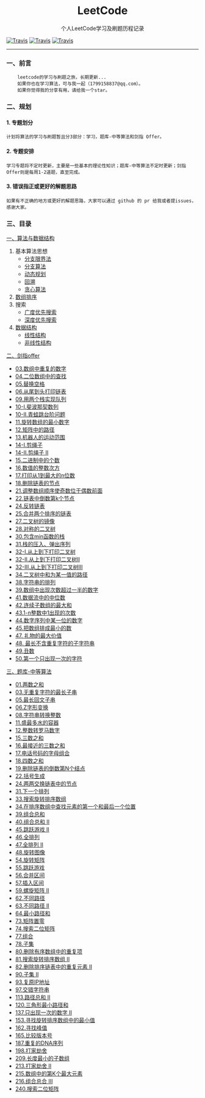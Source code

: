 <h1 align="center">LeetCode</h1>
<div align="center">
个人LeetCode学习及刷题历程记录
</div>

[![Travis](https://img.shields.io/badge/language-Java-white.svg)]() [![Travis](https://img.shields.io/badge/language-JavaScript-yellow.svg)]() [![Travis](https://img.shields.io/badge/language-TypeScript-blue.svg)]()

----

### 一、前言

        leetcode的学习与刷题之旅，长期更新...
        如果你也在学习算法，可与我一起（1799158837@qq.com）。
        如果你觉得我的分享有用，请给我一个star。

### 二、规划
#### 1. 专题划分
    计划将算法的学习与刷题暂且分3部分：学习，题库-中等算法和剑指 Offer。

#### 2. 专题安排
    学习专题将不定时更新，主要是一些基本的理论性知识；题库-中等算法不定时更新；剑指 Offer则是每周1-2道题，直至完成。

#### 3. 错误指正或更好的解题思路
    如果有不正确的地方或更好的解题思路，大家可以通过 github 的 pr 给我或者提issues，感谢大家。

### 三、目录
[一、算法与数据结构](./算法与数据结构/README.md)
1. 基本算法思想
   - [分支限界法](./算法与数据结构/基本算法思想/分支限界法.md)
   - [分支算法](./算法与数据结构/基本算法思想/分治算法.md)
   - [动态规划](./算法与数据结构/基本算法思想/动态规划.md)
   - [回溯](./算法与数据结构/基本算法思想/回溯.md)
   - [贪心算法](./算法与数据结构/基本算法思想/贪心算法.md)
2. [数组排序](./算法与数据结构/排序/README.md)
3. 搜索
   - [广度优先搜索](./算法与数据结构/搜索/广度优先搜索.md)
   - [深度优先搜索](./算法与数据结构/搜索/深度优先搜索.md)
4. [数据结构](./算法与数据结构/数据结构/README.md)
   - [线性结构](./算法与数据结构/数据结构/线性结构.md)
   - [非线性结构](./算法与数据结构/数据结构/非线性结构.md)

[二、剑指offer](./剑指Offer/README.md)
- [03.数组中重复的数字](./剑指Offer/03.数组中重复的数字.md)
- [04.二位数组中的查找](./剑指Offer/04.二维数组中的查找.md)
- [05.替换空格](./剑指Offer/05.替换空格.md)
- [06.从尾到头打印链表](./剑指Offer/06.从尾到头打印链表.md)
- [09.用两个栈实现队列](./剑指Offer/09.用两个栈实现队列.md)
- [10-I.斐波那契数列](./剑指Offer/10-I.斐波那契数列.md)
- [10-II.青蛙跳台阶问题](./剑指Offer/10-II.青蛙跳台阶问题.md)
- [11.旋转数组的最小数字](./剑指Offer/11.旋转数组的最小数字.md)
- [12.矩阵中的路径](./剑指Offer/12.矩阵中的路径.md)
- [13.机器人的运动范围](./剑指Offer/13.机器人的运动范围.md)
- [14-I.剪绳子](./剑指Offer/14-I.剪绳子.md)
- [14-II.剪绳子 II](./剑指Offer/14-II.剪绳子II.md)
- [15.二进制中的个数](./剑指Offer/15.二进制中1的个数.md)
- [16.数值的整数次方](./剑指Offer/16.数值的整数次方.md)
- [17.打印从1到最大的n位数](./剑指Offer/17.打印从1到最大的n位数.md)
- [18.删除链表的节点](./剑指Offer/18.删除链表的节点.md)
- [21.调整数组顺序使奇数位于偶数前面](./剑指Offer/21.调整数组顺序使奇数位于偶数前面.md)
- [22.链表中倒数第k个节点](./剑指Offer/22.链表中倒数第k个节点.md)
- [24.反转链表](./剑指Offer/24.反转链表.md)
- [25.合并两个排序的链表](./剑指Offer/25.合并两个排序的链表.md)
- [27.二叉树的镜像](./剑指Offer/27.二叉树的镜像.md)
- [28.对称的二叉树](./剑指Offer/28.对称的二叉树.md)
- [30.包含min函数的栈](./剑指Offer/30.包含min函数的栈.md)
- [31.栈的压入、弹出序列](./剑指Offer/31.栈的压入_弹出序列.md)
- [32-I.从上到下打印二叉树](./剑指Offer/32-I.从上到下打印二叉树.md)
- [32-II.从上到下打印二叉树II](./剑指Offer/32-II.从上到下打印二叉树II.md)
- [32-III.从上到下打印二叉树III](./剑指Offer/32-III.从上到下打印二叉树III.md)
- [34.二叉树中和为某一值的路径](./剑指Offer/34.二叉树中和为某一值的路径.md)
- [38.字符串的排列](./剑指Offer/38.字符串的排列.md)
- [39.数组中出现次数超过一半的数字](./剑指Offer/39.数组中出现次数超过一半的数字.md)
- [41.数据流中的中位数](./剑指Offer/41.数据流中的中位数.md)
- [42.连续子数组的最大和](./剑指Offer/42.连续子数组的最大和.md)
- [43.1-n整数中1出现的次数](./剑指Offer/43.1-n整数中1出现的次数.md)
- [44.数字序列中某一位的数字](./剑指Offer/44.数字序列中某一位的数字.md)
- [45.把数组排成最小的数](./剑指Offer/45.把数组排成最小的数.md)
- [47. 礼物的最大价值](./剑指Offer/47.礼物的最大价值.md)
- [48. 最长不含重复字符的子字符串](./剑指Offer/48.最长不含重复字符的子字符串.md)
- [49.丑数](./剑指Offer/49.丑数.md)
- [50.第一个只出现一次的字符](./剑指Offer/50.第一个只出现一次的字符.md)

[三、题库-中等算法](./题库-中等算法/README.md)
- [01.两数之和](./题库-中等算法/01.两数之和.md)
- [03.无重复字符的最长子串](./题库-中等算法/03.无重复字符的最长子串.md)
- [05.最长回文子串](./题库-中等算法/05.最长回文子串.md)
- [06.Z字形变换](./题库-中等算法/06.Z字形变换.md)
- [08.字符串转换整数](./题库-中等算法/08.字符串转换整数(atoi).md)
- [11.盛最多水的容器](./题库-中等算法/11.盛最多水的容器.md)
- [12.整数转罗马数字](./题库-中等算法/12.整数转罗马数字.md)
- [15.三数之和](./题库-中等算法/15.三数之和.md)
- [16.最接近的三数之和](./题库-中等算法/16.最接近的三数之和.md)
- [17.电话号码的字母组合](./题库-中等算法/17.电话号码的字母组合.md)
- [18.四数之和](./题库-中等算法/18.四数之和.md)
- [19.删除链表的倒数第N个结点](./题库-中等算法/19.删除链表的倒数第N个结点.md)
- [22.括号生成](./题库-中等算法/22.括号生成.md)
- [24.两两交换链表中的节点](./题库-中等算法/24.两两交换链表中的节点.md)
- [31.下一个排列](./题库-中等算法/31.下一个排列.md)
- [33.搜索旋转排序数组](./题库-中等算法/33.搜索旋转排序数组.md)
- [34.在排序数组中查找元素的第一个和最后一个位置](./题库-中等算法/34.在排序数组中查找元素的第一个和最后一个位置.md)
- [39.组合总和](./题库-中等算法/39.组合总和.md)
- [40.组合总和 II](./题库-中等算法/40.组合总和II.md)
- [45.跳跃游戏 II](./题库-中等算法/45.跳跃游戏II.md)
- [46.全排列](./题库-中等算法/46.全排列.md)
- [47.全排列 II](./题库-中等算法/47.全排列II.md)
- [48.旋转图像](./题库-中等算法/48.旋转图像.md)
- [54.旋转矩阵](./题库-中等算法/54.螺旋矩阵.md)
- [55.跳跃游戏](./题库-中等算法/55.跳跃游戏.md)
- [56.合并区间](./题库-中等算法/56.合并区间.md)
- [57.插入区间](./题库-中等算法/57.插入区间.md)
- [59.螺旋矩阵 II](./题库-中等算法/59.螺旋矩阵II.md)
- [62.不同路径](./题库-中等算法/62.不同路径.md)
- [63.不同路径 II](./题库-中等算法/63.不同路径II.md)
- [64.最小路径和](./题库-中等算法/64.最小路径和.md)
- [73.矩阵置零](./题库-中等算法/73.矩阵置零.md)
- [74.搜索二位矩阵](./题库-中等算法/74.搜索二维矩阵.md)
- [77.组合](./题库-中等算法/77.组合.md)
- [78.子集](./题库-中等算法/78.子集.md)
- [80.删除有序数组中的重复项](./题库-中等算法/80.删除有序数组中的重复项II.md)
- [81.搜索旋转排序数组 II](./题库-中等算法/81.搜索旋转排序数组II.md)
- [82.删除排序链表中的重复元素 II](./题库-中等算法/82.删除排序链表中的重复元素II.md)
- [90.子集 II](./题库-中等算法/90.子集II.md)
- [93.复原IP地址](./题库-中等算法/93.复原IP地址.md)
- [97.交错字符串](./题库-中等算法/97.交错字符串.md)
- [113.路径总和 II](./题库-中等算法/113.路径总和II.md)
- [120.三角形最小路径和](./题库-中等算法/120.三角形最小路径和.md)
- [137.只出现一次的数字 II](./题库-中等算法/137.只出现一次的数字II.md)
- [153.寻找旋转排序数组中的最小值](./题库-中等算法/153.寻找旋转排序数组中的最小值.md)
- [162.寻找峰值](./题库-中等算法/162.寻找峰值.md)
- [165.比较版本号](./题库-中等算法/165.比较版本号.md)
- [187.重复的DNA序列](./题库-中等算法/187.重复的DNA序列.md)
- [198.打家劫舍](./题库-中等算法/198.打家劫舍.md)
- [209.长度最小的子数组](./题库-中等算法/209.长度最小的子数组.md)
- [213.打家劫舍 II](./题库-中等算法/213.打家劫舍II.md)
- [215.数组中的第K个最大元素](./题库-中等算法/215.数组中的第K个最大元素.md)
- [216.组合总合 III](./题库-中等算法/216.组合总和III.md)
- [240.搜索二位矩阵](./题库-中等算法/240.搜索二维矩阵II.md)
